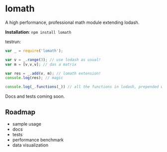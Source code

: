 # lomath
A high performance, professional math module extending lodash.

**Installation**: `npm install lomath`

testrun:

```Javascript
var _ = require('lomath');

var v = _.range(3); // use lodash as usual!
var m = [v,v,v]; // das a matrix

var res = _.add(v, m); // lomath extension!
console.log(res); // magic

console.log(_.functions(_)) // all the functions in lodash, prepended with lomath functions
```

Docs and tests coming soon.

## Roadmap
- sample usage
- docs
- tests
- performance benchmark
- data visualization